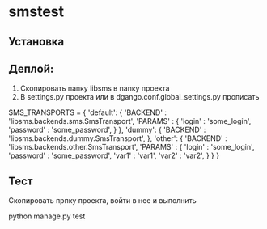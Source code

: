 # smstest

## Установка

## Деплой:

1. Скопировать папку libsms в папку проекта
2. В settings.py проекта или в dgango.conf.global_settings.py прописать 

SMS_TRANSPORTS = {
		'default': {
			'BACKEND' : 'libsms.backends.sms.SmsTransport',
			'PARAMS' : {
				'login' : 'some_login',
				'password' : 'some_password',
			}
		},
		'dummy': {
			'BACKEND' : 'libsms.backends.dummy.SmsTransport',
		},
		'other': {
			'BACKEND' : 'libsms.backends.other.SmsTransport',
			'PARAMS' : {
				'login' : 'some_login',
				'password' : 'some_password',
				'var1' : 'var1',
				'var2' : 'var2',
			}
		}
	}

## Тест

Скопировать прпку проекта, войти в нее и выполнить 

python manage.py test


